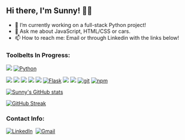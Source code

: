 
## Hi there, I'm Sunny! 👋🏾       

- 🌱 I’m currently working on a full-stack Python project!
- 💬 Ask me about JavaScript, HTML/CSS or cars.
- 📫 How to reach me: Email or through Linkedin with the links below!

### Toolbelts In Progress:   

<a href="https://developer.mozilla.org/en-US/docs/Web/JavaScript"><img src="https://img.shields.io/badge/-JavaScript-F7DF1E?logo=JavaScript&logoColor=333333" /></a>
<a href="https://www.python.org/"><img alt="Python" src="https://img.shields.io/badge/-Python-3776AB?style=flat-square&logo=Python&logoColor=white&" /></a>

<a href="https://www.npmjs.com/package/express"><img src="https://img.shields.io/badge/-Express.js-000000?logo=Express" /></a>
<a href="https://www.postgresql.org/"><img src="https://img.shields.io/badge/-PostgreSQL-336791?logo=PostgreSQL" /></a>
<a href="https://reactjs.org/"><img src="https://img.shields.io/badge/-React-61DAFB?logo=React&logoColor=333333" /></a>
<a href="https://redux.js.org/"><img src="https://img.shields.io/badge/-Redux-764ABC?logo=Redux" /></a>
<a href="https://sequelize.org/"><img src="https://img.shields.io/badge/-Sequelize-039BE5" /></a>
<a href="https://flask.palletsprojects.com/en/1.1.x/"><img alt="Flask" src="https://img.shields.io/badge/-Flask-000000?style=flat-square&logo=Flask&logoColor=white" /></a>
<a href="https://developer.mozilla.org/en-US/docs/Web/CSS"><img src="https://img.shields.io/badge/-CSS3-1572B6?logo=CSS3" /></a>
<a href="https://developer.mozilla.org/en-US/docs/Web/HTML"><img src="https://img.shields.io/badge/-HTML5-E34F26?logo=HTML5&logoColor=ffffff" /></a>
<a href="#"><img alt="git" src="https://img.shields.io/badge/-Git-F05032?style=flat-square&logo=git&logoColor=white" /></a>
<a href="https://www.npmjs.com/"><img alt="npm" src="https://img.shields.io/badge/-NPM-CB3837?style=flat-square&logo=npm&logoColor=white" /></a>


[![Sunny's GitHub stats](https://github-readme-stats.vercel.app/api?username=sunnymallick&count_private=true&theme=dark)](https://github.com/sunnymallick/github-readme-stats)

[![GitHub Streak](https://github-readme-streak-stats.herokuapp.com/?user=sunnymallick&theme=dark)](https://git.io/streak-stats)

### Contact Info:
<p> 
<a href="https://www.linkedin.com/in/sunny-mallick-896a33169/"><img src="https://img.shields.io/badge/linkedin-%230077B5.svg?&style=for-the-badge&logo=linkedin&logoColor=white" alt="LinkedIn" /></a>&nbsp; 
<a href="mailto:sunny.mallick927@gmail.com?subject=GitHub"><img src="https://img.shields.io/badge/gmail-%23D14836.svg?&style=for-the-badge&logo=gmail&logoColor=white" alt="Gmail"/></a>&nbsp;
</p> 
             
